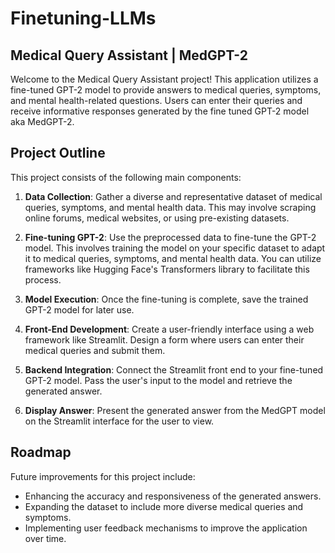 # Finetuning-LLMs

## Medical Query Assistant | MedGPT-2

Welcome to the Medical Query Assistant project! This application utilizes a fine-tuned GPT-2 model to provide answers to medical queries, symptoms, and mental health-related questions. Users can enter their queries and receive informative responses generated by the fine tuned GPT-2 model aka MedGPT-2. 

## Project Outline

This project consists of the following main components:

1. **Data Collection**: Gather a diverse and representative dataset of medical queries, symptoms, and mental health data. This may involve scraping online forums, medical websites, or using pre-existing datasets.

2. **Fine-tuning GPT-2**: Use the preprocessed data to fine-tune the GPT-2 model. This involves training the model on your specific dataset to adapt it to medical queries, symptoms, and mental health data. You can utilize frameworks like Hugging Face's Transformers library to facilitate this process.

3. **Model Execution**: Once the fine-tuning is complete, save the trained GPT-2 model for later use.

4. **Front-End Development**: Create a user-friendly interface using a web framework like Streamlit. Design a form where users can enter their medical queries and submit them.

5. **Backend Integration**: Connect the Streamlit front end to your fine-tuned GPT-2 model. Pass the user's input to the model and retrieve the generated answer.

6. **Display Answer**: Present the generated answer from the MedGPT model on the Streamlit interface for the user to view.


## Roadmap

Future improvements for this project include:

- Enhancing the accuracy and responsiveness of the generated answers.
- Expanding the dataset to include more diverse medical queries and symptoms.
- Implementing user feedback mechanisms to improve the application over time.
